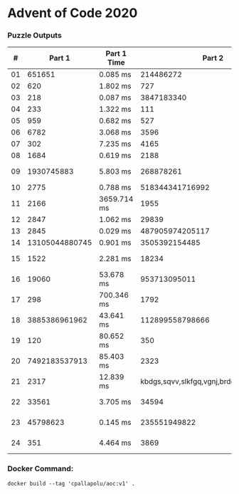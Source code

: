 <h1>Advent of Code 2020</h1>
<h3>Puzzle Outputs</h3>
<table>

<thead>

<tr><th>#  </th><th>Part 1        </th><th>Part 1 Time  </th><th>Part 2                                    </th><th>Part 2 Time  </th><th>Tests  </th><th>Tests Time   </th></tr>

</thead>

<tbody>

<tr><td>01 </td><td>651651        </td><td>0.085 ms     </td><td>214486272                                 </td><td>0.908 ms     </td><td>2      </td><td>1.463 ms     </td></tr>

<tr><td>02 </td><td>620           </td><td>1.802 ms     </td><td>727                                       </td><td>2.796 ms     </td><td>1003   </td><td>4.065 ms     </td></tr>

<tr><td>03 </td><td>218           </td><td>0.087 ms     </td><td>3847183340                                </td><td>0.367 ms     </td><td>2      </td><td>0.519 ms     </td></tr>

<tr><td>04 </td><td>233           </td><td>1.322 ms     </td><td>111                                       </td><td>1.797 ms     </td><td>300    </td><td>4.185 ms     </td></tr>

<tr><td>05 </td><td>959           </td><td>0.682 ms     </td><td>527                                       </td><td>7.725 ms     </td><td>2      </td><td>8.558 ms     </td></tr>

<tr><td>06 </td><td>6782          </td><td>3.068 ms     </td><td>3596                                      </td><td>2.455 ms     </td><td>466    </td><td>8.286 ms     </td></tr>

<tr><td>07 </td><td>302           </td><td>7.235 ms     </td><td>4165                                      </td><td>3.417 ms     </td><td>3      </td><td>18.942 ms    </td></tr>

<tr><td>08 </td><td>1684          </td><td>0.619 ms     </td><td>2188                                      </td><td>35.047 ms    </td><td>2      </td><td>43.487 ms    </td></tr>

<tr><td>09 </td><td>1930745883    </td><td>5.803 ms     </td><td>268878261                                 </td><td>426.633 ms   </td><td>2      </td><td>245.518 ms   </td></tr>

<tr><td>10 </td><td>2775          </td><td>0.788 ms     </td><td>518344341716992                           </td><td>1.350 ms     </td><td>3      </td><td>1.599 ms     </td></tr>

<tr><td>11 </td><td>2166          </td><td>3659.714 ms  </td><td>1955                                      </td><td>5294.657 ms  </td><td>2      </td><td>8580.258 ms  </td></tr>

<tr><td>12 </td><td>2847          </td><td>1.062 ms     </td><td>29839                                     </td><td>0.976 ms     </td><td>2      </td><td>1.116 ms     </td></tr>

<tr><td>13 </td><td>2845          </td><td>0.029 ms     </td><td>487905974205117                           </td><td>0.053 ms     </td><td>7      </td><td>0.114 ms     </td></tr>

<tr><td>14 </td><td>13105044880745</td><td>0.901 ms     </td><td>3505392154485                             </td><td>88.734 ms    </td><td>3      </td><td>87.311 ms    </td></tr>

<tr><td>15 </td><td>1522          </td><td>2.281 ms     </td><td>18234                                     </td><td>45508.422 ms </td><td>8      </td><td>381996.652 ms</td></tr>

<tr><td>16 </td><td>19060         </td><td>53.678 ms    </td><td>953713095011                              </td><td>597.795 ms   </td><td>3      </td><td>834.467 ms   </td></tr>

<tr><td>17 </td><td>298           </td><td>700.346 ms   </td><td>1792                                      </td><td>9416.140 ms  </td><td>2      </td><td>10629.201 ms </td></tr>

<tr><td>18 </td><td>3885386961962 </td><td>43.641 ms    </td><td>112899558798666                           </td><td>17.725 ms    </td><td>7      </td><td>44.908 ms    </td></tr>

<tr><td>19 </td><td>120           </td><td>80.652 ms    </td><td>350                                       </td><td>521.283 ms   </td><td>3      </td><td>792.121 ms   </td></tr>

<tr><td>20 </td><td>7492183537913 </td><td>85.403 ms    </td><td>2323                                      </td><td>111.897 ms   </td><td>2      </td><td>84.966 ms    </td></tr>

<tr><td>21 </td><td>2317          </td><td>12.839 ms    </td><td>kbdgs,sqvv,slkfgq,vgnj,brdd,tpd,csfmb,lrnz</td><td>1.707 ms     </td><td>2      </td><td>17.851 ms    </td></tr>

<tr><td>22 </td><td>33561         </td><td>3.705 ms     </td><td>34594                                     </td><td>14708.139 ms </td><td>2      </td><td>13186.055 ms </td></tr>

<tr><td>23 </td><td>45798623      </td><td>0.145 ms     </td><td>235551949822                              </td><td>20529.881 ms </td><td>2      </td><td>41302.942 ms </td></tr>

<tr><td>24 </td><td>351           </td><td>4.464 ms     </td><td>3869                                      </td><td>10121.287 ms </td><td>2      </td><td>16295.153 ms </td></tr>

</tbody>

</table>

<h3>Docker Command:</h3>
<p><code>docker build --tag 'cpallapolu/aoc:v1' .</code></p>
